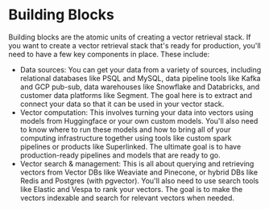 # Building Blocks

Building blocks are the atomic units of creating a vector retrieval stack. If you want to create a vector retrieval stack that's ready for production, you'll need to have a few key components in place. These include:

- Data sources: You can get your data from a variety of sources, including relational databases like PSQL and MySQL, data pipeline tools like Kafka and GCP pub-sub, data warehouses like Snowflake and Databricks, and customer data platforms like Segment. The goal here is to extract and connect your data so that it can be used in your vector stack.
- Vector computation: This involves turning your data into vectors using models from Huggingface or your own custom models. You'll also need to know where to run these models and how to bring all of your computing infrastructure together using tools like custom spark pipelines or products like Superlinked. The ultimate goal is to have production-ready pipelines and models that are ready to go.
- Vector search & management: This is all about querying and retrieving vectors from Vector DBs like Weaviate and Pinecone, or hybrid DBs like Redis and Postgres (with pgvector). You'll also need to use search tools like Elastic and Vespa to rank your vectors. The goal is to make the vectors indexable and search for relevant vectors when needed.

